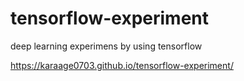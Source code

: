 # tensorflow-experiment
deep learning experimens by using tensorflow

https://karaage0703.github.io/tensorflow-experiment/
